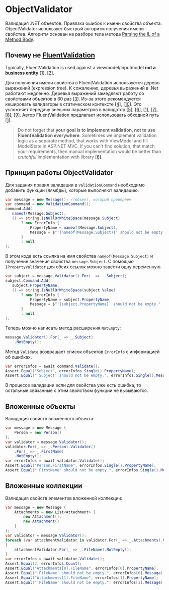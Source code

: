 # ObjectValidator
Валидация .NET объектов. Привязка ошибок к имени свойства объекта. ObjectValidator использует быстрый алгоритм получения имени свойства. Алгоритм основан на разборе тела метода
[Parsing the IL of a Method Body](https://www.codeproject.com/Articles/14058/Parsing-the-IL-of-a-Method-Body).

## Почему не [FluentValidation](https://github.com/JeremySkinner/FluentValidation)
Typically, FluentValidation is used against a viewmodel/inputmodel **not a business entity** [[1]](https://github.com/JeremySkinner/FluentValidation/issues/260#issuecomment-220558484), [[2]](http://stackoverflow.com/a/25313887).

Для получения имени свойства в FluentValidation используется дерево выражений (expression tree). К сожалению, деревья выражений в .Net работают медленно. Деревья выражений замедляют работу со свойствами объектов в 60 раз [[3]](https://github.com/AVPolyakov/PropertyInfoBenchmark). Из-за этого рекомендуется кешировать валидаторы в статическом контексте [[4]](https://stackoverflow.com/questions/46512259/performance-with-fluent-validator), [[10]](https://github.com/FluentValidation/FluentValidation/blob/c90306b0191f8625a56a4b4a96b6b6462a43b137/src/FluentValidation.AspNetCore/ValidatorDescriptorCache.cs#L28). Это усложняет передачу внешних параметров в валидатор
[[5]](https://github.com/JeremySkinner/FluentValidation/issues/449),
[[6]](http://stackoverflow.com/a/29809446),
[[1]](https://github.com/JeremySkinner/FluentValidation/issues/260#issuecomment-220558484),
[[7]](http://stackoverflow.com/q/32247571),
[[8]](http://stackoverflow.com/q/3317706),
[[9]](http://stackoverflow.com/q/18664943).
Автор FluentValidation предлагает использовать обходной путь [[1]](https://github.com/JeremySkinner/FluentValidation/issues/260#issuecomment-220558484).

>Do not forget that **your goal is to implement validation, not to use FluentValidation everywhere**. Sometimes we implement validation logic as a separate method, that works with ViewModel and fill ModelState in ASP.NET MVC.
>If you can't find solution, that match your requirements, then manual implementation would be better than _crutchful_ implementation with library [[6]](http://stackoverflow.com/a/29809446).

## Принцип работы ObjectValidator
Для задания правил валидации в `ValidationCommand` необходимо добавить функции (лямбды), которые выполняют валидацию.
 ```csharp
var message = new Message(); //объект, который проверяем
var command = new ValidationCommand();
command.Add(
    nameof(Message.Subject),
    () => string.IsNullOrWhiteSpace(message.Subject)
        ? new ErrorInfo {
            PropertyName = nameof(Message.Subject),
            Message = $"'{nameof(Message.Subject)}' should not be empty."
        }
        : null
);
```
В этом коде есть ссылка на имя свойства `nameof(Message.Subject)` и получение значения свойства `message.Subject`. С помощью `IPropertyValidator` для обеих ссылок можно завести одну переменную.
 ```csharp
var subject = message.Validator().For(_ => _.Subject);
subject.Command.Add(
    subject.PropertyName,
    () => string.IsNullOrWhiteSpace(subject.Value)
        ? new ErrorInfo {
            PropertyName = subject.PropertyName,
            Message = $"'{subject.PropertyName}' should not be empty."
        }
        : null
);
```
Теперь можно написать метод расширения `NotEmpty`:
```csharp
message.Validator().For(_ => _.Subject)
    .NotEmpty();
```
Метод `Validate` возвращает список объектов `ErrorInfo` с информацией об ошибках.
 ```csharp
var errorInfos = await command.Validate();
Assert.Equal("Subject", errorInfos.Single().PropertyName);
Assert.Equal("'Subject' should not be empty.", errorInfos.Single().Message);
```
В процессе валидации если для свойства уже есть ошибка, то остальные связанные с этим свойством функции не вызываются.

## Вложенные объекты
Валидация свойств вложенного объекта:
```csharp
var message = new Message {
    Person = new Person()
};
var validator = message.Validator();
validator.For(_ => _.Person).Validator()
    .For(_ => _.FirstName)
    .NotEmpty();
var errorInfos = await validator.Validate();
Assert.Equal("Person.FirstName", errorInfos.Single().PropertyName);
Assert.Equal("'FirstName' should not be empty.", errorInfos.Single().Message);
```

## Вложенные коллекции
Валидация свойств элементов вложенной коллекции:
```csharp
var message = new Message {
    Attachments = new List<Attachment> {
        new Attachment(),
        new Attachment()
    }
};
var validator = message.Validator();
foreach (var attachmentValidator in validator.For(_ => _.Attachments).Validators())
{
    attachmentValidator.For(_ => _.FileName).NotEmpty();
}
var errorInfos = await validator.Validate();
Assert.Equal(2, errorInfos.Count);
Assert.Equal("Attachments[0].FileName", errorInfos[0].PropertyName);
Assert.Equal("'FileName' should not be empty.", errorInfos[0].Message);
Assert.Equal("Attachments[1].FileName", errorInfos[1].PropertyName);
Assert.Equal("'FileName' should not be empty.", errorInfos[1].Message);
```
